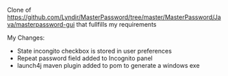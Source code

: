 
Clone of https://github.com/Lyndir/MasterPassword/tree/master/MasterPassword/Java/masterpassword-gui that fullfills 
my requirements

My Changes:

* State incongito checkbox is stored in user preferences
* Repeat password field added to Incognito panel
* launch4j maven plugin added to pom to generate a windows exe
